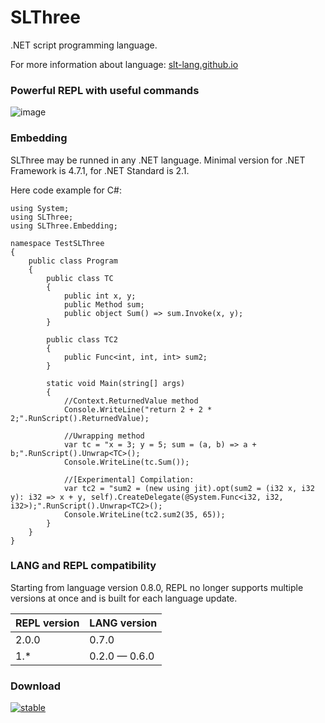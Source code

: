 # SLThree

.NET script programming language.

For more information about language: [slt-lang.github.io](https://slt-lang.github.io)

### Powerful REPL with useful commands

![image](https://github.com/AIexandrKotov/SLThree/assets/44296606/1ed80829-6428-4db7-b956-ee2968b77d2a)

### Embedding
SLThree may be runned in any .NET language. Minimal version for .NET Framework is 4.7.1, for .NET Standard is 2.1.

Here code example for C#:

```CSharp
using System;
using SLThree;
using SLThree.Embedding;

namespace TestSLThree
{
    public class Program
    {
        public class TC
        {
            public int x, y;
            public Method sum;
            public object Sum() => sum.Invoke(x, y);
        }

        public class TC2
        {
            public Func<int, int, int> sum2;
        }

        static void Main(string[] args)
        {
            //Context.ReturnedValue method
            Console.WriteLine("return 2 + 2 * 2;".RunScript().ReturnedValue);

            //Uwrapping method
            var tc = "x = 3; y = 5; sum = (a, b) => a + b;".RunScript().Unwrap<TC>();
            Console.WriteLine(tc.Sum());

            //[Experimental] Compilation:
            var tc2 = "sum2 = (new using jit).opt(sum2 = (i32 x, i32 y): i32 => x + y, self).CreateDelegate(@System.Func<i32, i32, i32>);".RunScript().Unwrap<TC2>();
            Console.WriteLine(tc2.sum2(35, 65));
        }
    }
}

```

### LANG and REPL compatibility

Starting from language version 0.8.0, REPL no longer supports multiple versions at once and is built for each language update.

| REPL version    | LANG version    |
|-----------------|-----------------|
| 2.0.0           | 0.7.0           |
| 1.*             | 0.2.0 — 0.6.0   |

### Download
[![stable](https://img.shields.io/badge/stable-0.8.0-00cc00)](https://github.com/AIexandrKotov/SLThree/releases/tag/0.8.0)